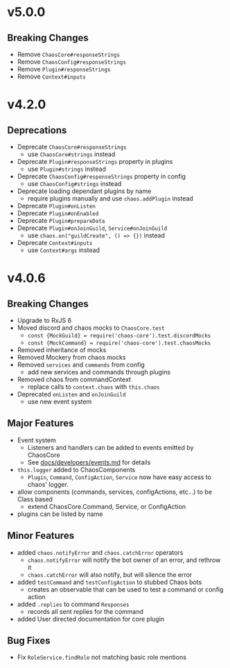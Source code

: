 v5.0.0
======

Breaking Changes
----------------
- Remove `ChaosCore#responseStrings`
- Remove `ChaosConfig#responseStrings`
- Remove `Plugin#responseStrings`
- Remove `Context#inputs`

v4.2.0
======

Deprecations
------------
- Deprecate `ChaosCore#responseStrings`
    - use `ChaosCore#strings` instead
- Deprecate `Plugin#responseStrings` property in plugins
    - use `Plugin#strings` instead
- Deprecate `ChaosConfig#responseStrings` property in config
    - use `ChaosConfig#strings` instead
- Deprecate loading dependant plugins by name
    - require plugins manually and use `chaos.addPlugin` instead
- Deprecate `Plugin#onListen`
- Deprecate `Plugin#onEnabled`
- Deprecate `Plugin#prepareData`
- Deprecate `Plugin#onJoinGuild`, `Service#onJoinGuild`
    - use `chaos.on("guildCreate", () => {})` instead
- Deprecate `Context#inputs`
    - use `Context#args` instead

v4.0.6
======

Breaking Changes
----------------
- Upgrade to RxJS 6
- Moved discord and chaos mocks to `ChaosCore.test`
    - `const {MockGuild} = require('chaos-core').test.discordMocks`
    - `const {MockCommand} = require('chaos-core').test.chaosMocks`
- Removed inheritance of mocks 
- Removed Mockery from chaos mocks
- Removed `services` and `commands` from config
    - add new services and commands through plugins
- Removed chaos from commandContext
    - replace calls to `context.chaos` with `this.chaos`
- Deprecated `onListen` and `onJoinGuild`
    - use new event system
    
Major Features
--------------
- Event system
    - Listeners and handlers can be added to events emitted by ChaosCore
    - See [docs/developers/events.md](./docs/developers/events.md) for details
- `this.logger` added to ChaosComponents
    - `Plugin`, `Command`, `ConfigAction`, `Service` now have easy access to
      chaos' logger.
- allow components (commands, services, configActions, etc...) to be Class based
  - extend ChaosCore.Command, Service, or ConfigAction
- plugins can be listed by name

Minor Features
--------------
- added `chaos.notifyError` and `chaos.catchError` operators
    - `chaos.notifyError` will notify the bot owner of an error, and rethrow it
    - `chaos.catchError` will also notify, but will silence the error
- added `testCommand` and `testConfigAction` to stubbed Chaos bots
    - creates an observable that can be used to test a command or config action
- added `.replies` to command `Responses`
    - records all sent replies for the command
- added User directed documentation for core plugin

Bug Fixes
---------
- Fix `RoleService.findRole` not matching basic role mentions 
